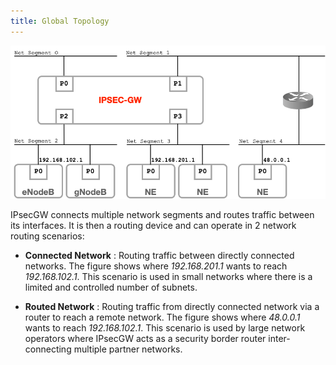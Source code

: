 ```yaml
---
title: Global Topology
---
```

<p style="text-align: center"><img src="../assets/GlobalTopo.png"></p>
IPsecGW connects multiple network segments and routes traffic between its interfaces. It is then a routing device and can operate in 2 network routing scenarios:

* **Connected Network** : Routing traffic between directly connected networks. The figure shows where *192.168.201.1* wants to reach *192.168.102.1*. This scenario is used in small networks where there is a limited and controlled number of subnets.

* **Routed Network** : Routing traffic from directly connected network via a router to reach a remote network. The figure shows where *48.0.0.1* wants to reach *192.168.102.1*. This scenario is used by large network operators where IPsecGW acts as a security border router inter-connecting multiple partner networks.
